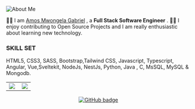 ![About Me](https://img.shields.io/badge/About-Me-purple?style=for-the-badge)

</h1>

👨‍🎓 I am [Amos Mwongela Gabriel](https://linktr.ee/mwongess) ,
a **Full Stack Software Engineer** .
👩‍💻 I enjoy contributing to Open Source Projects and I am really enthusiastic about learning new technology.


### SKILL SET
HTML5, CSS3, SASS, Bootstrap,Tailwind CSS, Javascript, Typescript, Angular, Vue,Sveltekit, NodeJs, NestJs, Python, Java , C, MsSQL, MySQL & Mongodb.

<center>
  <table>
  <tr>
      <td><img  align="left" src="https://github-readme-stats.vercel.app/api?username=mwongess&count_private=true&show_icons=true&theme=dark&layout=compact" /></td>
      <td><img  src="https://github-readme-streak-stats.herokuapp.com/?user=mwongess&theme=dark" /></td>    
     
  </tr>   
  </table>
</center>

<p align="center">
  <a href="https://github.com/mwongess?tab=followers">
    <img src="https://img.shields.io/github/followers/mwongess?label=Followers&logo=GitHub&style=for-the-badge" alt="GitHub badge" />
  </a>
</p>


